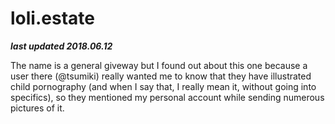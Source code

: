 # loli.estate

***last updated 2018.06.12***

The name is a general giveway but I found out about this one because a user there (@tsumiki) really wanted me to know that they have illustrated child pornography (and when I say that, I really mean it, without going into specifics), so they mentioned my personal account while sending numerous pictures of it.